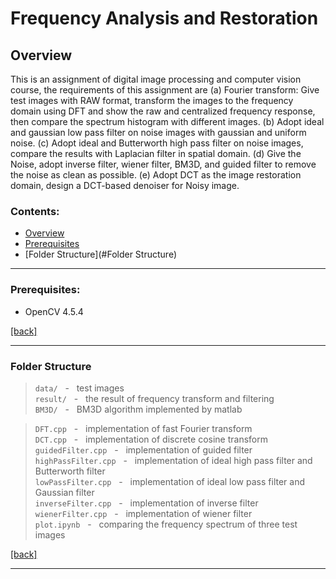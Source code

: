 # Frequency Analysis and Restoration

## Overview 

This is an assignment of digital image processing and computer vision course, the requirements of this assignment are (a) Fourier transform: Give test images with RAW format, transform the images to the frequency domain using DFT and show the raw and centralized frequency response, then compare the spectrum histogram with different images. (b) Adopt ideal and gaussian low pass filter on noise images with gaussian and uniform noise.  (c) Adopt ideal and Butterworth high pass filter on noise images, compare the results with Laplacian filter in spatial domain. (d) Give the Noise, adopt inverse filter, wiener filter, BM3D, and guided filter to remove the noise as clean as possible. (e) Adopt DCT as the image restoration domain, design a DCT-based denoiser for Noisy image.

### Contents:

- [Overview](#overview)
- [Prerequisites](#Prerequisites)
- [Folder Structure](#Folder Structure)

---
### Prerequisites:

- OpenCV 4.5.4

[[back]](#contents)
<br/>

---

### Folder Structure

>```data/``` &nbsp; - &nbsp; test images <br/>```result/``` &nbsp; - &nbsp; the result of frequency transform and filtering <br/>```BM3D/``` &nbsp; - &nbsp; BM3D algorithm implemented by matlab <br/>

>```DFT.cpp``` &nbsp; - &nbsp; implementation of fast Fourier transform<br/>
>```DCT.cpp``` &nbsp; - &nbsp; implementation of discrete cosine transform<br/>
>```guidedFilter.cpp``` &nbsp; - &nbsp; implementation of guided filter<br/>```highPassFilter.cpp``` &nbsp; - &nbsp; implementation of ideal high pass filter and Butterworth filter <br/>```lowPassFilter.cpp``` &nbsp; - &nbsp; implementation of ideal low pass filter and Gaussian filter  <br/>```inverseFilter.cpp``` &nbsp; - &nbsp; implementation of inverse filter<br/>```wienerFilter.cpp``` &nbsp; - &nbsp; implementation of wiener filter<br/>```plot.ipynb``` &nbsp; - &nbsp; comparing the frequency spectrum of three test images <br/>

[[back]](#contents)
<br/>

---



